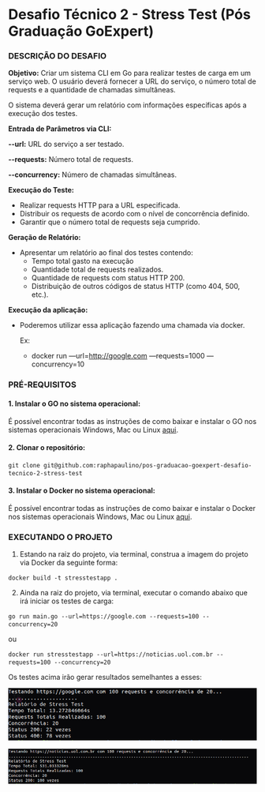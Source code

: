 # Desafio Técnico 2 - Stress Test (Pós Graduação GoExpert)

### DESCRIÇÃO DO DESAFIO

**Objetivo:** Criar um sistema CLI em Go para realizar testes de carga em um serviço web. O usuário deverá fornecer a URL do serviço, o número total de requests e a quantidade de chamadas simultâneas.

O sistema deverá gerar um relatório com informações específicas após a execução dos testes.

**Entrada de Parâmetros via CLI:**

**--url:** URL do serviço a ser testado.

**--requests:** Número total de requests.

**--concurrency:** Número de chamadas simultâneas.


**Execução do Teste:**

- Realizar requests HTTP para a URL especificada.
- Distribuir os requests de acordo com o nível de concorrência definido.
- Garantir que o número total de requests seja cumprido.

**Geração de Relatório:**

- Apresentar um relatório ao final dos testes contendo:
  - Tempo total gasto na execução
  - Quantidade total de requests realizados.
  - Quantidade de requests com status HTTP 200.
  - Distribuição de outros códigos de status HTTP (como 404, 500, etc.).

**Execução da aplicação:**
- Poderemos utilizar essa aplicação fazendo uma chamada via docker.
    
    Ex:
  - docker run <sua imagem docker> —url=http://google.com —requests=1000 —concurrency=10

### PRÉ-REQUISITOS

#### 1. Instalar o GO no sistema operacional:

É possível encontrar todas as instruções de como baixar e instalar o GO nos sistemas operacionais Windows, Mac ou Linux [aqui](https://go.dev/doc/install).

#### 2. Clonar o repositório:

```
git clone git@github.com:raphapaulino/pos-graduacao-goexpert-desafio-tecnico-2-stress-test
```

#### 3. Instalar o Docker no sistema operacional:

É possível encontrar todas as instruções de como baixar e instalar o Docker nos sistemas operacionais Windows, Mac ou Linux [aqui](https://docs.docker.com/engine/install/).

### EXECUTANDO O PROJETO

1. Estando na raiz do projeto, via terminal, construa a imagem do projeto via Docker da seguinte forma:

```
docker build -t stresstestapp .
```

2. Ainda na raiz do projeto, via terminal, executar o comando abaixo que irá iniciar os testes de carga:

```
go run main.go --url=https://google.com --requests=100 --concurrency=20
```
ou

```
docker run stresstestapp --url=https://noticias.uol.com.br --requests=100 --concurrency=20
```

Os testes acima irão gerar resultados semelhantes a esses:

![Teste de Carga - Google](doc-images/20240601_092948.png "Title")

![Teste de Carga - Uol Notícias](doc-images/20240601_093026.png "Title")